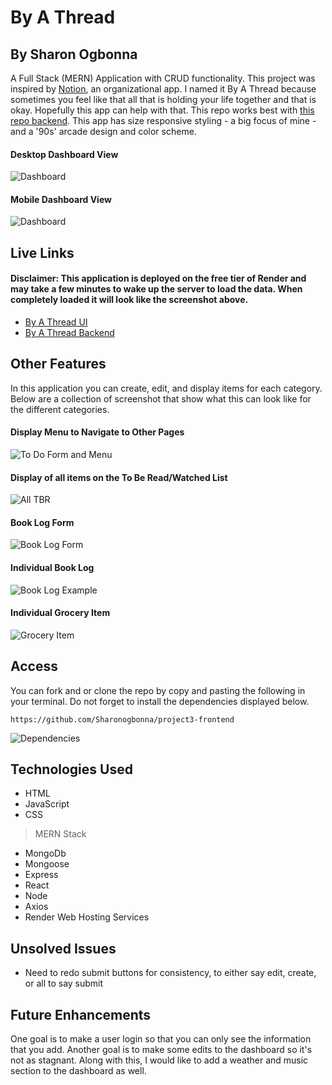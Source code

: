 # By A Thread

## By Sharon Ogbonna
A Full Stack (MERN) Application with CRUD functionality. This project was inspired by [Notion](https://www.notion.so/), an organizational app. I named it By A Thread because sometimes you feel like that all that is holding your life together and that is okay. Hopefully this app can help with that. This repo works best with [this repo backend](https://github.com/Sharonogbonna/project3-backend). This app has size responsive styling - a big focus of mine - and a '90s' arcade design and color scheme.

#### Desktop Dashboard View
![Dashboard](./public/dashboard.png)
#### Mobile Dashboard View
![Dashboard](./public/dashboard-mobile.png)

## Live Links
####  Disclaimer: This application is deployed on the free tier of Render and may take a few minutes to wake up the server to load the data. When completely loaded it will look like the screenshot above.
- [By A Thread UI](https://byathread-ui.onrender.com/)
- [By A Thread Backend](https://byathread-api.onrender.com/)

## Other Features 

In this application you can create, edit, and display items for each category. Below are a collection of screenshot that show what this can look like for the different categories.

#### Display Menu to Navigate to Other Pages 
![To Do Form and Menu](./public/menu.png)

#### Display of all items on the To Be Read/Watched List 
![All TBR](./public/tbr-index.png)

#### Book Log Form
![Book Log Form](./public/log-form.png)

#### Individual Book Log 
![Book Log Example](./public/log-item.png)

#### Individual Grocery Item
![Grocery Item](./public/grocery-item.png)


## Access

You can fork and or clone the repo by copy and pasting the following in your terminal. Do not forget to install the dependencies displayed below.

`https://github.com/Sharonogbonna/project3-frontend`

![Dependencies](./public/dependencies.png)

## Technologies Used

- HTML
- JavaScript
- CSS
> MERN Stack
- MongoDb
- Mongoose
- Express
- React
- Node
- Axios
- Render Web Hosting Services

## Unsolved Issues

- Need to redo submit buttons for consistency, to either say edit, create, or all to say submit

## Future Enhancements

One goal is to make a user login so that you can only see the information that you add. Another goal is to make some edits to the dashboard so it's not as stagnant.  Along with this, I would like to add a weather and music section to the dashboard as well.
